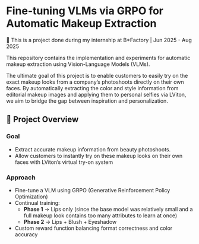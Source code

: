 #  Fine-tuning VLMs via GRPO for Automatic Makeup Extraction
📍 This is a project done during my internship at B*Factory | Jun 2025 - Aug 2025

This repository contains the implementation and experiments for automatic makeup extraction using Vision-Language Models (VLMs).

The ultimate goal of this project is to enable customers to easily try on the exact makeup looks from a company’s photoshoots directly on their own faces.
By automatically extracting the color and style information from editorial makeup images and applying them to personal selfies via LViton, 
we aim to bridge the gap between inspiration and personalization.


## 🚀 Project Overview
### Goal
- Extract accurate makeup information from beauty photoshoots.
- Allow customers to instantly try on these makeup looks on their own faces with LViton’s virtual try-on system

### Approach
- Fine-tune a VLM using GRPO (Generative Reinforcement Policy Optimization)
- Continual training: <br>
    - **Phase 1** → Lips only (since the base model was relatively small and a full makeup look contains too many attributes to learn at once)
    - **Phase 2** → Lips + Blush + Eyeshadow
- Custom reward function balancing format correctness and color accuracy
